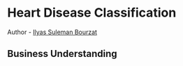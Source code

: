 # Heart Disease Classification 
Author - [Ilyas Suleman Bourzat](https://github.com/bourzat)
## Business Understanding 
